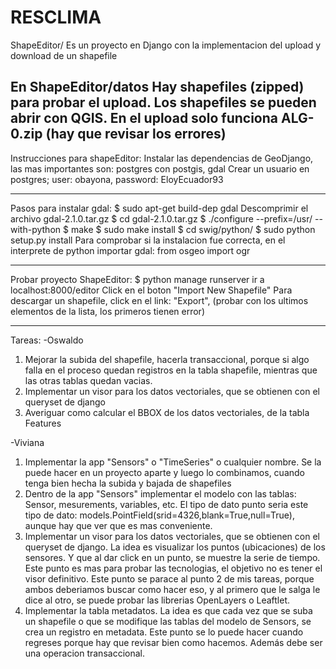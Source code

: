 # RESCLIMA

ShapeEditor/ 
Es un proyecto en Django con la implementacion del upload y download de un shapefile

En ShapeEditor/datos
Hay shapefiles (zipped) para probar el upload. Los shapefiles se pueden abrir con QGIS.
En el upload solo funciona ALG-0.zip (hay que revisar los errores)
-------------------------
Instrucciones para shapeEditor:
Instalar las dependencias de GeoDjango, las mas importantes son: postgres con postgis, gdal
Crear un usuario en postgres; user: obayona, password: EloyEcuador93

-------------------------
Pasos para instalar gdal:
$ sudo apt-get build-dep gdal
Descomprimir el archivo gdal-2.1.0.tar.gz
$ cd gdal-2.1.0.tar.gz
$ ./configure  --prefix=/usr/ --with-python
$ make
$ sudo make install
$ cd swig/python/
$ sudo python setup.py install
Para comprobar si la instalacion fue correcta, en el interprete de python importar gdal:
from osgeo import ogr

--------------
Probar proyecto ShapeEditor:
$ python manage runserver
ir a localhost:8000/editor
Click en el boton "Import New Shapefile" 
Para descargar un shapefile, click en el link: "Export", (probar con los ultimos elementos de la lista, los primeros tienen error)


-------------------
Tareas:
-Oswaldo
1) Mejorar la subida del shapefile, hacerla transaccional, porque si algo falla en el proceso
quedan registros en la tabla shapefile, mientras que las otras tablas quedan vacias.
2) Implementar un visor para los datos vectoriales, que se obtienen con el queryset de django
3) Averiguar como calcular el BBOX de los datos vectoriales, de la tabla Features

-Viviana
1) Implementar la app "Sensors" o "TimeSeries" o cualquier nombre. Se la puede hacer en un proyecto aparte y luego lo combinamos, cuando tenga bien hecha la subida y bajada de shapefiles
2) Dentro de la app "Sensors" implementar el modelo con las tablas: Sensor, mesurements, variables, etc. El tipo de dato punto seria este tipo de dato: models.PointField(srid=4326,blank=True,null=True), aunque hay que ver que es mas conveniente.
3)  Implementar un visor para los datos vectoriales, que se obtienen con el queryset de django. La idea es visualizar los puntos (ubicaciones) de los sensores.
Y que al dar click en un punto, se muestre la serie de tiempo. Este punto es mas para probar las tecnologias, el objetivo no es tener el visor definitivo. Este punto se parace al punto 2 de mis tareas, porque ambos deberiamos buscar como hacer eso, y al primero que le salga le dice al otro, se puede probar las librerias OpenLayers o Leaftlet.
4) Implementar la tabla metadatos. La idea es que cada vez que se suba un shapefile o que se modifique las tablas del modelo de Sensors, se crea un registro en metadata.
Este punto se lo puede hacer cuando regreses porque hay que revisar bien como hacemos. Además debe ser una operacion transaccional.
